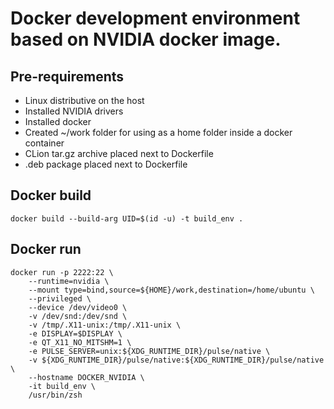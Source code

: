 # Docker development environment based on NVIDIA docker image.

## Pre-requirements
- Linux distributive on the host
- Installed NVIDIA drivers
- Installed docker
- Created ~/work folder for using as a home folder inside a docker container
- CLion tar.gz archive placed next to Dockerfile
- .deb package placed next to Dockerfile 

## Docker build
```
docker build --build-arg UID=$(id -u) -t build_env .
```

## Docker run
```
docker run -p 2222:22 \
    --runtime=nvidia \
    --mount type=bind,source=${HOME}/work,destination=/home/ubuntu \
    --privileged \
    --device /dev/video0 \
    -v /dev/snd:/dev/snd \
    -v /tmp/.X11-unix:/tmp/.X11-unix \
    -e DISPLAY=$DISPLAY \
    -e QT_X11_NO_MITSHM=1 \
    -e PULSE_SERVER=unix:${XDG_RUNTIME_DIR}/pulse/native \
    -v ${XDG_RUNTIME_DIR}/pulse/native:${XDG_RUNTIME_DIR}/pulse/native \
    --hostname DOCKER_NVIDIA \
    -it build_env \
    /usr/bin/zsh
```
